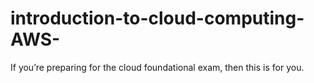# introduction-to-cloud-computing-AWS-
If you’re preparing for the cloud foundational exam, then this is for you. 
